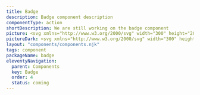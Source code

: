 ```yaml
---
title: Badge
description: Badge component description
componentType: action
shortDescription: We are still working on the badge component
picture: <svg xmlns="http://www.w3.org/2000/svg" width="300" height="200" fill="none" aria-labelledby="badgeTitle badgeDesc" role="img"><title id="badgeTitle">Illustration of the badge component.</title><desc id="badgeDesc">An illustrated badge component representing badge component card.</desc><rect width="60" height="26" x="120" y="87" fill="#36F" rx="13"/><path fill="#F4F4F4" d="m137.969 93.798-2.256 5.278h3.281a.96.96 0 0 1 .879.587c.117.381.029.792-.264 1.055l-7.5 6.569c-.351.264-.82.293-1.172.029a.911.911 0 0 1-.322-1.114l2.256-5.278h-3.252c-.41 0-.762-.235-.879-.587-.146-.381-.059-.791.234-1.055l7.5-6.569c.352-.264.821-.293 1.172-.03a.912.912 0 0 1 .323 1.115ZM147.006 105.3v-1.117a89.7 89.7 0 0 0 2.55-2.55c.723-.755 1.278-1.439 1.667-2.05.389-.622.583-1.2.583-1.733 0-.556-.15-1-.45-1.333-.3-.334-.733-.5-1.3-.5-.411 0-.789.116-1.133.35a5.472 5.472 0 0 0-.933.833l-1.067-1.067c.489-.522.994-.922 1.517-1.2.522-.289 1.144-.433 1.866-.433 1.023 0 1.834.294 2.434.883.611.59.916 1.378.916 2.367 0 .622-.177 1.261-.533 1.917-.344.644-.811 1.305-1.4 1.983a58.744 58.744 0 0 1-1.917 2.133c.278-.022.578-.044.9-.066.323-.034.611-.05.867-.05h2.6v1.633h-7.167ZM157.118 101.083h2.783v-2.4c0-.31.011-.677.034-1.1.022-.422.039-.789.05-1.1h-.067c-.133.278-.272.55-.417.817l-.45.833-1.933 2.95Zm2.783 4.217v-2.733h-4.683v-1.3l4.2-6.567h2.283v6.383h1.334v1.484h-1.334v2.733h-1.8ZM167.746 105.5c-.689 0-1.305-.122-1.85-.367-.544-.255-.972-.6-1.283-1.033-.311-.433-.467-.939-.467-1.517 0-.655.195-1.205.584-1.65.388-.444.833-.8 1.333-1.066V99.8a4.421 4.421 0 0 1-1.05-1.033c-.278-.411-.417-.895-.417-1.45 0-.578.139-1.073.417-1.484.278-.422.655-.75 1.133-.983a3.784 3.784 0 0 1 1.65-.35c.956 0 1.711.267 2.267.8.567.522.85 1.211.85 2.067 0 .522-.15.994-.45 1.416-.3.423-.622.761-.967 1.017v.067c.489.277.917.627 1.284 1.05.366.422.55.989.55 1.7 0 .544-.15 1.033-.45 1.466-.3.434-.717.778-1.25 1.034-.534.255-1.162.383-1.884.383Zm.7-6.183c.289-.29.506-.584.65-.884.156-.3.234-.616.234-.95 0-.466-.139-.85-.417-1.15-.278-.31-.661-.466-1.15-.466-.411 0-.756.127-1.033.383-.278.256-.417.611-.417 1.067 0 .355.094.655.283.9.189.233.445.439.767.616.333.167.694.328 1.083.484Zm-.666 4.816c.511 0 .927-.139 1.25-.416.333-.289.5-.678.5-1.167 0-.389-.117-.706-.35-.95-.223-.244-.528-.456-.917-.633a16.358 16.358 0 0 0-1.283-.567 3.398 3.398 0 0 0-.834.867 2.041 2.041 0 0 0-.316 1.116c0 .523.188.945.566 1.267.378.322.839.483 1.384.483Z"/></svg>
pictureDark: <svg xmlns="http://www.w3.org/2000/svg" width="300" height="200" fill="none" aria-labelledby="badgeDarkTitle badgeDarkDesc" role="img"><title id="badgeDarkTitle">Illustration of the badge component.</title><desc id="badgeDarkDesc">An illustrated badge component representing badge component card.</desc><rect width="60" height="26" x="120" y="87" fill="#5985FF" rx="13"/><path fill="#222" d="m137.969 93.798-2.256 5.278h3.281a.96.96 0 0 1 .879.587c.117.381.029.792-.264 1.055l-7.5 6.569c-.351.264-.82.293-1.172.029a.911.911 0 0 1-.322-1.114l2.256-5.278h-3.252c-.41 0-.762-.235-.879-.587-.146-.381-.059-.791.234-1.055l7.5-6.569c.352-.264.821-.293 1.172-.03a.912.912 0 0 1 .323 1.115ZM147.006 105.3v-1.117a89.7 89.7 0 0 0 2.55-2.55c.723-.755 1.278-1.439 1.667-2.05.389-.622.583-1.2.583-1.733 0-.556-.15-1-.45-1.333-.3-.334-.733-.5-1.3-.5-.411 0-.789.116-1.133.35a5.472 5.472 0 0 0-.933.833l-1.067-1.067c.489-.522.994-.922 1.517-1.2.522-.289 1.144-.433 1.866-.433 1.023 0 1.834.294 2.434.883.611.59.916 1.378.916 2.367 0 .622-.177 1.261-.533 1.917-.344.644-.811 1.305-1.4 1.983a58.744 58.744 0 0 1-1.917 2.133c.278-.022.578-.044.9-.066.323-.034.611-.05.867-.05h2.6v1.633h-7.167ZM157.118 101.083h2.783v-2.4c0-.31.011-.677.034-1.1.022-.422.039-.789.05-1.1h-.067c-.133.278-.272.55-.417.817l-.45.833-1.933 2.95Zm2.783 4.217v-2.733h-4.683v-1.3l4.2-6.567h2.283v6.383h1.334v1.484h-1.334v2.733h-1.8ZM167.746 105.5c-.689 0-1.305-.122-1.85-.367-.544-.255-.972-.6-1.283-1.033-.311-.433-.467-.939-.467-1.517 0-.655.195-1.205.584-1.65.388-.444.833-.8 1.333-1.066V99.8a4.421 4.421 0 0 1-1.05-1.033c-.278-.411-.417-.895-.417-1.45 0-.578.139-1.073.417-1.484.278-.422.655-.75 1.133-.983a3.784 3.784 0 0 1 1.65-.35c.956 0 1.711.267 2.267.8.567.522.85 1.211.85 2.067 0 .522-.15.994-.45 1.416-.3.423-.622.761-.967 1.017v.067c.489.277.917.627 1.284 1.05.366.422.55.989.55 1.7 0 .544-.15 1.033-.45 1.466-.3.434-.717.778-1.25 1.034-.534.255-1.162.383-1.884.383Zm.7-6.183c.289-.29.506-.584.65-.884.156-.3.234-.616.234-.95 0-.466-.139-.85-.417-1.15-.278-.31-.661-.466-1.15-.466-.411 0-.756.127-1.033.383-.278.256-.417.611-.417 1.067 0 .355.094.655.283.9.189.233.445.439.767.616.333.167.694.328 1.083.484Zm-.666 4.816c.511 0 .927-.139 1.25-.416.333-.289.5-.678.5-1.167 0-.389-.117-.706-.35-.95-.223-.244-.528-.456-.917-.633a16.358 16.358 0 0 0-1.283-.567 3.398 3.398 0 0 0-.834.867 2.041 2.041 0 0 0-.316 1.116c0 .523.188.945.566 1.267.378.322.839.483 1.384.483Z"/></svg>
layout: "components/components.njk"
tags: component
packageName: badge
eleventyNavigation:
  parent: Components
  key: Badge
  order: 4
  status: coming
---
```



